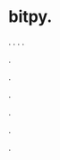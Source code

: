 # bitpy.
.
.
.
.












.






















































.
























.



























.

















































































.












.
